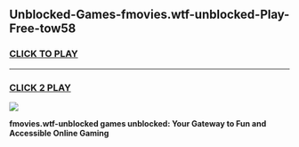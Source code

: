 
## Unblocked-Games-fmovies.wtf-unblocked-Play-Free-tow58
<h3>
<a href="https://premium76.site?title=fmovies.wtf-unblocked&ref=10A">CLICK TO PLAY</a></h3>
<hr>

<h3>
<a href="https://premium76.site?title=fmovies.wtf-unblocked&ref=10A">CLICK 2 PLAY</a>
  
</h3>

<a href="https://premium76.site?title=fmovies.wtf-unblocked&ref=10A"><img src="https://clearcache.store/games.png"></a>


**fmovies.wtf-unblocked games unblocked: Your Gateway to Fun and Accessible Online Gaming**
